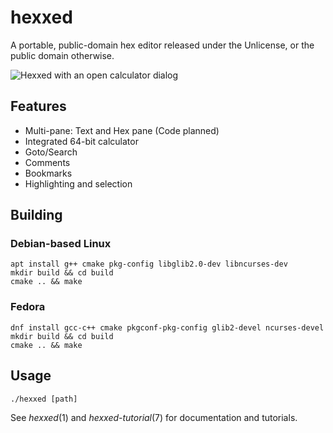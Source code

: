 # hexxed

A portable, public-domain hex editor released under the Unlicense, or the public domain otherwise.

![Hexxed with an open calculator dialog](https://i.imgur.com/66jwWmv.png)

## Features

* Multi-pane: Text and Hex pane (Code planned)
* Integrated 64-bit calculator
* Goto/Search
* Comments
* Bookmarks
* Highlighting and selection

## Building

### Debian-based Linux

```
apt install g++ cmake pkg-config libglib2.0-dev libncurses-dev
mkdir build && cd build
cmake .. && make
```
### Fedora

```
dnf install gcc-c++ cmake pkgconf-pkg-config glib2-devel ncurses-devel
mkdir build && cd build
cmake .. && make
```

## Usage

```
./hexxed [path]
```

See *hexxed*(1) and *hexxed-tutorial*(7) for documentation and tutorials.
